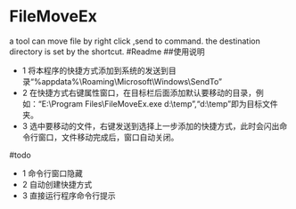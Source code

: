 FileMoveEx
==========

a tool can move file by right click ,send to command. the destination directory is set by the shortcut.
#Readme
##使用说明
* 1 将本程序的快捷方式添加到系统的发送到目录“%appdata%\Roaming\Microsoft\Windows\SendTo”
* 2 在快捷方式右键属性窗口，在目标栏后面添加默认要移动的目录，例如：“E:\Program Files\FileMoveEx.exe d:\temp”,“d:\temp”即为目标文件夹。
* 3 选中要移动的文件，右键发送到选择上一步添加的快捷方式，此时会闪出命令行窗口，文件移动完成后，窗口自动关闭。


#todo
* 1 命令行窗口隐藏
* 2 自动创建快捷方式
* 3 直接运行程序命令行提示
